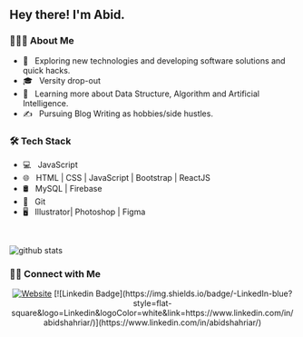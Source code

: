 <h2> Hey there! I'm Abid.</h2>

<h3> 👨🏻‍💻 About Me </h3>

- 🤔 &nbsp; Exploring new technologies and developing software solutions and quick hacks.
- 🎓 &nbsp; Versity drop-out
- 🌱 &nbsp; Learning more about Data Structure, Algorithm and Artificial Intelligence.
- ✍️ &nbsp; Pursuing Blog Writing as hobbies/side hustles.

<h3>🛠 Tech Stack</h3>

- 💻 &nbsp; JavaScript
- 🌐 &nbsp; HTML | CSS | JavaScript | Bootstrap | ReactJS
- 🛢 &nbsp; MySQL | Firebase
- 🔧 &nbsp; Git
- 🖥 &nbsp; Illustrator| Photoshop | Figma

<br/>

![github stats](https://github-readme-stats.vercel.app/api?username=abid-shahriar&show_icons=true)

<h3> 🤝🏻 Connect with Me </h3>

<p align="center">
<a href="https://www.abid-shahriar.netlify.app/"><img alt="Website" src="https://img.shields.io/badge/Website-www.abid-shahriar.netlify.app-blue?style=flat-square&logo=google-chrome"></a>
[![Linkedin Badge](https://img.shields.io/badge/-LinkedIn-blue?style=flat-square&logo=Linkedin&logoColor=white&link=https://www.linkedin.com/in/abidshahriar/)](https://www.linkedin.com/in/abidshahriar/)
<a href="https://www.instagram.com/find.abid/"></a>
<a href="abidshahriar7@gmail.com"></a>
</p>
